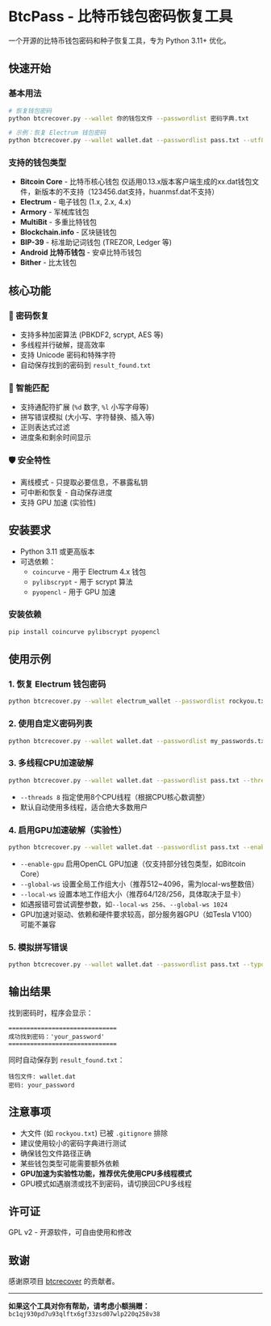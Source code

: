 # BtcPass - 比特币钱包密码恢复工具

一个开源的比特币钱包密码和种子恢复工具，专为 Python 3.11+ 优化。

## 快速开始

### 基本用法
```bash
# 恢复钱包密码
python btcrecover.py --wallet 你的钱包文件 --passwordlist 密码字典.txt

# 示例：恢复 Electrum 钱包密码
python btcrecover.py --wallet wallet.dat --passwordlist pass.txt --utf8
```

### 支持的钱包类型
- **Bitcoin Core** - 比特币核心钱包 仅适用0.13.x版本客户端生成的xx.dat钱包文件，新版本的不支持（123456.dat支持，huanmsf.dat不支持）
- **Electrum** - 电子钱包 (1.x, 2.x, 4.x)
- **Armory** - 军械库钱包
- **MultiBit** - 多重比特钱包
- **Blockchain.info** - 区块链钱包
- **BIP-39** - 标准助记词钱包 (TREZOR, Ledger 等)
- **Android 比特币钱包** - 安卓比特币钱包
- **Bither** - 比太钱包

## 核心功能

### 🔐 密码恢复
- 支持多种加密算法 (PBKDF2, scrypt, AES 等)
- 多线程并行破解，提高效率
- 支持 Unicode 密码和特殊字符
- 自动保存找到的密码到 `result_found.txt`

### 🎯 智能匹配
- 支持通配符扩展 (`%d` 数字, `%l` 小写字母等)
- 拼写错误模拟 (大小写、字符替换、插入等)
- 正则表达式过滤
- 进度条和剩余时间显示

### 🛡️ 安全特性
- 离线模式 - 只提取必要信息，不暴露私钥
- 可中断和恢复 - 自动保存进度
- 支持 GPU 加速 (实验性)

## 安装要求

- Python 3.11 或更高版本
- 可选依赖：
  - `coincurve` - 用于 Electrum 4.x 钱包
  - `pylibscrypt` - 用于 scrypt 算法
  - `pyopencl` - 用于 GPU 加速

### 安装依赖
```bash
pip install coincurve pylibscrypt pyopencl
```

## 使用示例

### 1. 恢复 Electrum 钱包密码
```bash
python btcrecover.py --wallet electrum_wallet --passwordlist rockyou.txt --utf8
```

### 2. 使用自定义密码列表
```bash
python btcrecover.py --wallet wallet.dat --passwordlist my_passwords.txt
```

### 3. 多线程CPU加速破解
```bash
python btcrecover.py --wallet wallet.dat --passwordlist pass.txt --threads 8
```
- `--threads 8` 指定使用8个CPU线程（根据CPU核心数调整）
- 默认自动使用多线程，适合绝大多数用户

### 4. 启用GPU加速破解（实验性）
```bash
python btcrecover.py --wallet wallet.dat --passwordlist pass.txt --enable-gpu --global-ws 512 --local-ws 64
```
- `--enable-gpu` 启用OpenCL GPU加速（仅支持部分钱包类型，如Bitcoin Core）
- `--global-ws` 设置全局工作组大小（推荐512~4096，需为local-ws整数倍）
- `--local-ws` 设置本地工作组大小（推荐64/128/256，具体取决于显卡）
- 如遇报错可尝试调整参数，如`--local-ws 256`、`--global-ws 1024`
- GPU加速对驱动、依赖和硬件要求较高，部分服务器GPU（如Tesla V100）可能不兼容

### 5. 模拟拼写错误
```bash
python btcrecover.py --wallet wallet.dat --passwordlist pass.txt --typos 2 --typos-swap --typos-capslock
```

## 输出结果

找到密码时，程序会显示：
```
==============================
成功找到密码：'your_password'
==============================
```

同时自动保存到 `result_found.txt`：
```
钱包文件: wallet.dat
密码: your_password
```

## 注意事项

- 大文件 (如 `rockyou.txt`) 已被 `.gitignore` 排除
- 建议使用较小的密码字典进行测试
- 确保钱包文件路径正确
- 某些钱包类型可能需要额外依赖
- **GPU加速为实验性功能，推荐优先使用CPU多线程模式**
- GPU模式如遇崩溃或找不到密码，请切换回CPU多线程

## 许可证

GPL v2 - 开源软件，可自由使用和修改

## 致谢

感谢原项目 [btcrecover](https://github.com/gurnec/btcrecover) 的贡献者。

---

**如果这个工具对你有帮助，请考虑小额捐赠：**
`bc1qj930pd7u93qlftx6gf33zsd07wlp220q258v38`
